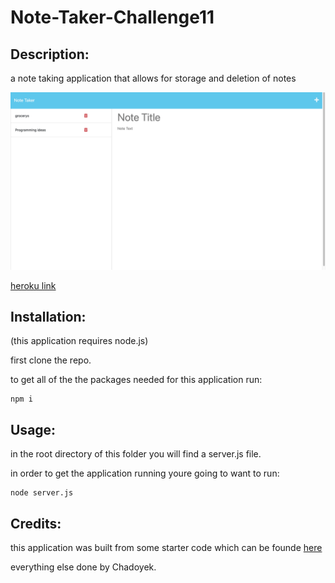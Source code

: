 # Note-Taker-Challenge11

## Description:

a note taking application that allows for storage and deletion of notes

![heres a pic](./images/note-taker-ss.png?raw=true "application photo")

[heroku link](https://note-taker-chadi-challenge11-f2f3ec16f751.herokuapp.com/notes)

## Installation:

(this application requires node.js)

first clone the repo.

to get all of the the packages needed for this application run:
    
    npm i

## Usage:

in the root directory of this folder you will find a server.js file.

in order to get the application running youre going to want to run:
    
    node server.js

## Credits:

this application was built from some starter code which can be founde [here](https://github.com/coding-boot-camp/miniature-eureka)

everything else done by Chadoyek.





